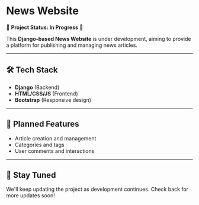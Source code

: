 # News Website

🚧 **Project Status: In Progress** 🚧

This **Django-based News Website** is under development, aiming to provide a platform for publishing and managing news articles.

---

## 🛠️ **Tech Stack**

- **Django** (Backend)
- **HTML/CSS/JS** (Frontend)
- **Bootstrap** (Responsive design)

---

## 🔨 **Planned Features**

- Article creation and management
- Categories and tags
- User comments and interactions

---

## 🚀 **Stay Tuned**

We'll keep updating the project as development continues. Check back for more updates soon!
